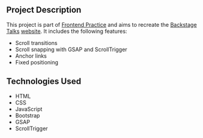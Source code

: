 ## Project Description

This project is part of [Frontend Practice](https://www.frontendpractice.com/) and aims to recreate the [Backstage Talks](https://www.frontendpractice.com/projects/backstage-talks) [website](https://backstagetalks.com/). It includes the following features:

- Scroll transitions
- Scroll snapping with GSAP and ScrollTrigger
- Anchor links
- Fixed positioning

## Technologies Used

- HTML
- CSS
- JavaScript
- Bootstrap
- GSAP
- ScrollTrigger
